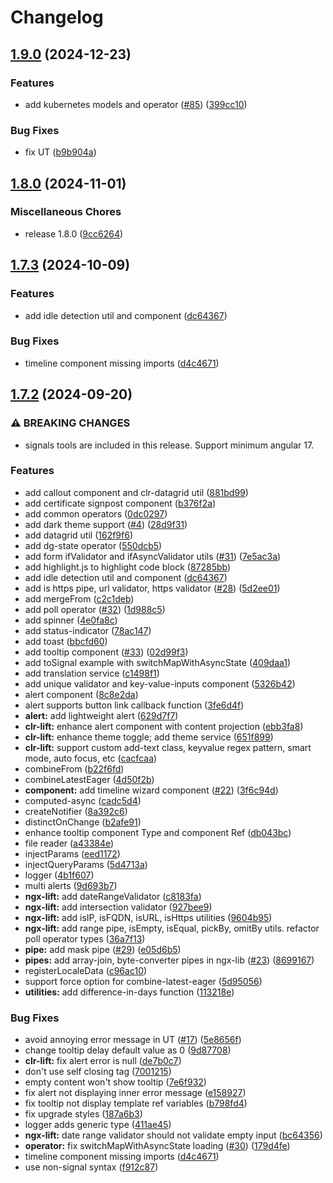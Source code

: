 # Changelog

## [1.9.0](https://github.com/wghglory/ngx-lift/compare/v1.8.0...v1.9.0) (2024-12-23)


### Features

* add kubernetes models and operator ([#85](https://github.com/wghglory/ngx-lift/issues/85)) ([399cc10](https://github.com/wghglory/ngx-lift/commit/399cc104ca334c35639460576945007935fcb907))


### Bug Fixes

* fix UT ([b9b904a](https://github.com/wghglory/ngx-lift/commit/b9b904a47d57d5c08f88bb9bc57505e6f8dca6af))

## [1.8.0](https://github.com/wghglory/ngx-lift/compare/v1.7.3...v1.8.0) (2024-11-01)


### Miscellaneous Chores

* release 1.8.0 ([9cc6264](https://github.com/wghglory/ngx-lift/commit/9cc6264a13180c1b4274f7dd150dd3e6e393ec95))

## [1.7.3](https://github.com/wghglory/ngx-lift/compare/v1.7.2...v1.7.3) (2024-10-09)

### Features

- add idle detection util and component
  ([dc64367](https://github.com/wghglory/ngx-lift/commit/dc64367f1f1749ef8293ce70e0857e77ad402c8c))

### Bug Fixes

- timeline component missing imports
  ([d4c4671](https://github.com/wghglory/ngx-lift/commit/d4c46711e13e52e59ea9f9a9cfa9941aa0f478c4))

## [1.7.2](https://github.com/wghglory/ngx-lift/compare/v1.0.0...v1.7.2) (2024-09-20)

### ⚠ BREAKING CHANGES

- signals tools are included in this release. Support minimum angular 17.

### Features

- add callout component and clr-datagrid util
  ([881bd99](https://github.com/wghglory/ngx-lift/commit/881bd9948796362cbbffc49a9f7552cce31662ae))
- add certificate signpost component
  ([b376f2a](https://github.com/wghglory/ngx-lift/commit/b376f2ae2439c43c4a127909d81295a467535a3c))
- add common operators ([0dc0297](https://github.com/wghglory/ngx-lift/commit/0dc0297546180cce15efdb445f2bea46b723c090))
- add dark theme support ([#4](https://github.com/wghglory/ngx-lift/issues/4))
  ([28d9f31](https://github.com/wghglory/ngx-lift/commit/28d9f316146fa82318e6edc560e28327256db75c))
- add datagrid util ([162f9f6](https://github.com/wghglory/ngx-lift/commit/162f9f6fb4358332cc9c927b0d469e02337ce1d4))
- add dg-state operator
  ([550dcb5](https://github.com/wghglory/ngx-lift/commit/550dcb5a5fd952016825645c8e15a2474cd9a355))
- add form ifValidator and ifAsyncValidator utils ([#31](https://github.com/wghglory/ngx-lift/issues/31))
  ([7e5ac3a](https://github.com/wghglory/ngx-lift/commit/7e5ac3a35e8dfcf73392850bf83b46a180b1b111))
- add highlight.js to highlight code block
  ([87285bb](https://github.com/wghglory/ngx-lift/commit/87285bb4db7c0ac2474a8c4f6ac1ed25ccace2fe))
- add idle detection util and component
  ([dc64367](https://github.com/wghglory/ngx-lift/commit/dc64367f1f1749ef8293ce70e0857e77ad402c8c))
- add is https pipe, url validator, https validator ([#28](https://github.com/wghglory/ngx-lift/issues/28))
  ([5d2ee01](https://github.com/wghglory/ngx-lift/commit/5d2ee01021f08528332241460d7394f0a2aa16d7))
- add mergeFrom ([c2c1deb](https://github.com/wghglory/ngx-lift/commit/c2c1debcca5f2bf098419062b5d63e2067be6023))
- add poll operator ([#32](https://github.com/wghglory/ngx-lift/issues/32))
  ([1d988c5](https://github.com/wghglory/ngx-lift/commit/1d988c5b18876b767e402c599d4e643c43c2dfe0))
- add spinner ([4e0fa8c](https://github.com/wghglory/ngx-lift/commit/4e0fa8ce2a8598ba3b4e278b611f38d80b0a6c98))
- add status-indicator ([78ac147](https://github.com/wghglory/ngx-lift/commit/78ac14783724dfe91d98fcaecc0d9619927e3cba))
- add toast ([bbcfd60](https://github.com/wghglory/ngx-lift/commit/bbcfd60519a6267cc757b2e5db55ae0ea8912706))
- add tooltip component ([#33](https://github.com/wghglory/ngx-lift/issues/33))
  ([02d99f3](https://github.com/wghglory/ngx-lift/commit/02d99f34141470ea8484930586ec3ac0fe40ff3e))
- add toSignal example with switchMapWithAsyncState
  ([409daa1](https://github.com/wghglory/ngx-lift/commit/409daa1009eda026546cb90a4c9c4559b47f14a5))
- add translation service
  ([c1498f1](https://github.com/wghglory/ngx-lift/commit/c1498f16076a90b580fe42e2f95182bc95400650))
- add unique validator and key-value-inputs component
  ([5326b42](https://github.com/wghglory/ngx-lift/commit/5326b423de44d8eadb7df2e66426510e1432bd6d))
- alert component ([8c8e2da](https://github.com/wghglory/ngx-lift/commit/8c8e2daf2166c230f8124d161b0a6cc2758a3bc7))
- alert supports button link callback function
  ([3fe6d4f](https://github.com/wghglory/ngx-lift/commit/3fe6d4f8b220892b54b9b5ddc38cbb0fdef0ad80))
- **alert:** add lightweight alert
  ([629d7f7](https://github.com/wghglory/ngx-lift/commit/629d7f733d0f5ec091e62cfa7164de930f0075ef))
- **clr-lift:** enhance alert component with content projection
  ([ebb3fa8](https://github.com/wghglory/ngx-lift/commit/ebb3fa8f8faaa6f3d6b2abbb0cefb3608d1a6b58))
- **clr-lift:** enhance theme toggle; add theme service
  ([651f899](https://github.com/wghglory/ngx-lift/commit/651f899fb68bcff45d4716b8bf9a4ecf7cebed66))
- **clr-lift:** support custom add-text class, keyvalue regex pattern, smart mode, auto focus, etc
  ([cacfcaa](https://github.com/wghglory/ngx-lift/commit/cacfcaa5a3ae724779213e7d3d792c88f0d68d6f))
- combineFrom ([b22f6fd](https://github.com/wghglory/ngx-lift/commit/b22f6fdceef5ad057e536e4274577cfd7796ddfa))
- combineLatestEager ([4d50f2b](https://github.com/wghglory/ngx-lift/commit/4d50f2b31c94a47e65abb963ab1bbe03e9b2e7ef))
- **component:** add timeline wizard component ([#22](https://github.com/wghglory/ngx-lift/issues/22))
  ([3f6c94d](https://github.com/wghglory/ngx-lift/commit/3f6c94df75af7f753a2f267853e2a0d16c0508fe))
- computed-async ([cadc5d4](https://github.com/wghglory/ngx-lift/commit/cadc5d409abfbece0716b9f6e0e6a05a31000547))
- createNotifier ([8a392c6](https://github.com/wghglory/ngx-lift/commit/8a392c686903d1cc432b33f73f626025c9bb3ed1))
- distinctOnChange ([b2afe91](https://github.com/wghglory/ngx-lift/commit/b2afe91ddfde187d38a21b1a549a46fa641a0491))
- enhance tooltip component Type and component Ref
  ([db043bc](https://github.com/wghglory/ngx-lift/commit/db043bc20d07112352ede6627b7c9aa870dad9e1))
- file reader ([a43384e](https://github.com/wghglory/ngx-lift/commit/a43384e26eb4d8b30054efc1862e8571d112dfc4))
- injectParams ([eed1172](https://github.com/wghglory/ngx-lift/commit/eed1172989d7e3ddeabb4d47a52f4c04c5610c86))
- injectQueryParams ([5d4713a](https://github.com/wghglory/ngx-lift/commit/5d4713a21cafcdf0142ad63fd0da493d53cc9979))
- logger ([4b1f607](https://github.com/wghglory/ngx-lift/commit/4b1f607f654abcd1544d207c311e87f0a524d17c))
- multi alerts ([9d693b7](https://github.com/wghglory/ngx-lift/commit/9d693b7bea8c95d1cbc9b12f7bdb399c462358db))
- **ngx-lift:** add dateRangeValidator
  ([c8183fa](https://github.com/wghglory/ngx-lift/commit/c8183fa0693a0122191785c6fa94901651ee28ba))
- **ngx-lift:** add intersection validator
  ([927bee9](https://github.com/wghglory/ngx-lift/commit/927bee9622f95b30c49da2fb55122cf63a34ab3a))
- **ngx-lift:** add isIP, isFQDN, isURL, isHttps utilities
  ([9604b95](https://github.com/wghglory/ngx-lift/commit/9604b9554ca20a517d6f4388996277d8b97ffd1d))
- **ngx-lift:** add range pipe, isEmpty, isEqual, pickBy, omitBy utils. refactor poll operator types
  ([36a7f13](https://github.com/wghglory/ngx-lift/commit/36a7f137de1d757b4bc38f1897bdb54a989068fc))
- **pipe:** add mask pipe ([#29](https://github.com/wghglory/ngx-lift/issues/29))
  ([e05d6b5](https://github.com/wghglory/ngx-lift/commit/e05d6b58f5ae448591d27904c82482e2cae99588))
- **pipes:** add array-join, byte-converter pipes in ngx-lib ([#23](https://github.com/wghglory/ngx-lift/issues/23))
  ([8699167](https://github.com/wghglory/ngx-lift/commit/8699167bc1a724f23fc6b745405dd5452bfc0842))
- registerLocaleData ([c96ac10](https://github.com/wghglory/ngx-lift/commit/c96ac10ec64465dea73e7637802be08b77022d5d))
- support force option for combine-latest-eager
  ([5d95056](https://github.com/wghglory/ngx-lift/commit/5d950566e2430dca3b3c648ceb43eacac499e008))
- **utilities:** add difference-in-days function
  ([113218e](https://github.com/wghglory/ngx-lift/commit/113218ec640726df60bbec72280f746858a839f3))

### Bug Fixes

- avoid annoying error message in UT ([#17](https://github.com/wghglory/ngx-lift/issues/17))
  ([5e8656f](https://github.com/wghglory/ngx-lift/commit/5e8656f3ee0ffbf2ebaa99a82accaf02a5e5424e))
- change tooltip delay default value as 0
  ([9d87708](https://github.com/wghglory/ngx-lift/commit/9d877084aad3b96da1dc44942e3da3e50d9de41f))
- **clr-lift:** fix alert error is null
  ([de7b0c7](https://github.com/wghglory/ngx-lift/commit/de7b0c7adb96af73dc3bb0b7836063a0191b654c))
- don't use self closing tag
  ([7001215](https://github.com/wghglory/ngx-lift/commit/700121596478da92ba6c8d176b01a28a98bb19da))
- empty content won't show tooltip
  ([7e6f932](https://github.com/wghglory/ngx-lift/commit/7e6f9329c0747ad1ad39c910c232d5f6084d85e4))
- fix alert not displaying inner error message
  ([e158927](https://github.com/wghglory/ngx-lift/commit/e1589270845a63224439d2ad8e8fc89c01444079))
- fix tooltip not display template ref variables
  ([b798fd4](https://github.com/wghglory/ngx-lift/commit/b798fd45af32023d0fd7cee713f6edbaf08b91b4))
- fix upgrade styles ([187a6b3](https://github.com/wghglory/ngx-lift/commit/187a6b352aa02ed8f7140ea250d73afb480b27c6))
- logger adds generic type
  ([411ae45](https://github.com/wghglory/ngx-lift/commit/411ae4522435e757a2059685873c9022edabcea2))
- **ngx-lift:** date range validator should not validate empty input
  ([bc64356](https://github.com/wghglory/ngx-lift/commit/bc6435634d18cf5f437b59b42ab0329b2189bab8))
- **operator:** fix switchMapWithAsyncState loading ([#30](https://github.com/wghglory/ngx-lift/issues/30))
  ([179d4fe](https://github.com/wghglory/ngx-lift/commit/179d4fec20884547ad5ccedbd6676c2048a91711))
- timeline component missing imports
  ([d4c4671](https://github.com/wghglory/ngx-lift/commit/d4c46711e13e52e59ea9f9a9cfa9941aa0f478c4))
- use non-signal syntax
  ([f912c87](https://github.com/wghglory/ngx-lift/commit/f912c87a31d5a19f159c48fdcee5ad8a6585699b))
